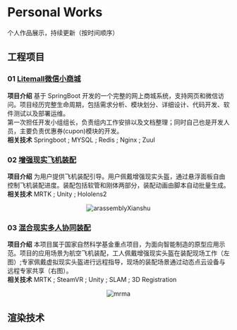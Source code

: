 # Personal Works
个人作品展示，持续更新（按时间顺序）
## 工程项目
### 01 [Litemall微信小商城](./Litemall)
**项目介绍** 
基于 SpringBoot 开发的一个完整的网上商城系统，支持网页和微信访问。项目经历完整生命周期，包括需求分析、模块划分、详细设计、代码开发、软件测试以及部署运维。  
第一次担任开发小组组长，负责组内工作安排以及文档整理；同时自己也是开发人员，主要负责优惠券(cupon)模块的开发。  
**相关技术**
Springboot ; MYSQL ; Redis ; Nginx ; Zuul
### 02 [增强现实飞机装配](./ARAssembly)
**项目介绍** 
为用户提供飞机装配引导。用户佩戴增强现实头盔，通过悬浮面板自由控制飞机装配进度。装配包括软管和刚体两部分，装配动画由脚本自动批量生成。  
**相关技术** MRTK ; Unity ; Hololens2  
<center><img src="ARAssembly/Pics/arassembly02.gif" alt="arassemblyXianshu"  /></center>

### 03 [混合现实多人协同装配](./MRMutiplayerAssembly)
**项目介绍** 
本项目属于国家自然科学基金重点项目，为面向智能制造的原型应用示范。项目的应用场景为航空飞机装配，工人佩戴增强现实头盔在装配现场工作（左图）;专家佩戴虚拟现实头盔进行远程指导，现场的装配场景通过动态点云设备与远程专家共享（右图）。  
**相关技术**
MRTK ; SteamVR ; Unity ; SLAM ; 3D Registration
<center><img src="MRMutiplayerAssembly/Pics/mrma.gif" alt="mrma"  /></center>

## 渲染技术
